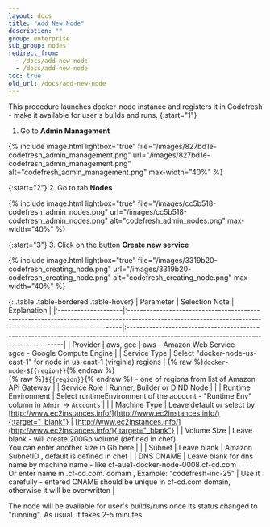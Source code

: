 ```yaml
---
layout: docs
title: "Add New Node"
description: ""
group: enterprise
sub_group: nodes
redirect_from:
  - /docs/add-new-node
  - /docs/add-new-node
toc: true
old_url: /docs/add-new-node
---
```

This procedure launches docker-node instance and registers it in Codefresh - make it available for user's builds and runs.
{:start="1"}
1. Go to __Admin Management__

{% include image.html
lightbox="true"
file="/images/827bd1e-codefresh_admin_management.png"
url="/images/827bd1e-codefresh_admin_management.png"
alt="codefresh_admin_management.png"
max-width="40%"
%}

{:start="2"}
2. Go to tab **Nodes**

{% include image.html
lightbox="true"
file="/images/cc5b518-codefresh_admin_nodes.png"
url="/images/cc5b518-codefresh_admin_nodes.png"
alt="codefresh_admin_nodes.png"
max-width="40%"
%}

{:start="3"}
3. Click on the button **Create new service**

{% include image.html
lightbox="true"
file="/images/3319b20-codefresh_creating_node.png"
url="/images/3319b20-codefresh_creating_node.png"
alt="codefresh_creating_node.png"
max-width="40%"
%}

{: .table .table-bordered .table-hover}
| Parameter           | Selection Note                                                                                                                                            | Explanation                                                                                                                             |
|:--------------------|:----------------------------------------------------------------------------------------------------------------------------------------------------------|:----------------------------------------------------------------------------------------------------------------------------------------|
| Provider            | aws, gce                                                                                                                                                  | aws - Amazon Web Service <br> sgce - Google Compute Engine                                                                              |
| Service Type        | Select "docker-node-us-east-1"  for node in us-east-1 (virginia) regions                                                                                  | {% raw %}`docker-node-${{region}}`{% endraw %} <br> {% raw %}`${{region}}`{% endraw %} - one of regions from list of Amazon API Gateway |
| Service Role        | Runner, Builder or DIND Node                                                                                                                              |                                                                                                                                         |
| Runtime Environment | Select runtimeEnvironment of the account - "Runtime Env" column in `Admin` &#8594; `Accounts`                                                             |                                                                                                                                         |
| Machine Type        | Leave default or select by [http://www.ec2instances.info/](http://www.ec2instances.info/){:target="_blank"}                                               | [http://www.ec2instances.info/](http://www.ec2instances.info/){:target="_blank"}                                                        |
| Volume Size         | Leave blank - will create 200Gb volume (defined in chef) <br>You can enter another size in Gb here                                                        |                                                                                                                                         |
| Subnet              | Leave blank                                                                                                                                               | Amazon SubnetID , default is defined in chef                                                                                            |
| DNS CNAME           | Leave blank for dns name by machine name - like cf-aue1-docker-node-0008.cf-cd.com <br> Or enter name in .cf-cd.com. domain , Example: "codefresh-inc-25" | Use it carefully - entered CNAME should be unique in cf-cd.com domain, otherwise it will be overwritten                                 |

The node will be available for user's builds/runs once its status changed to "running". As usual, it takes 2-5 minutes
